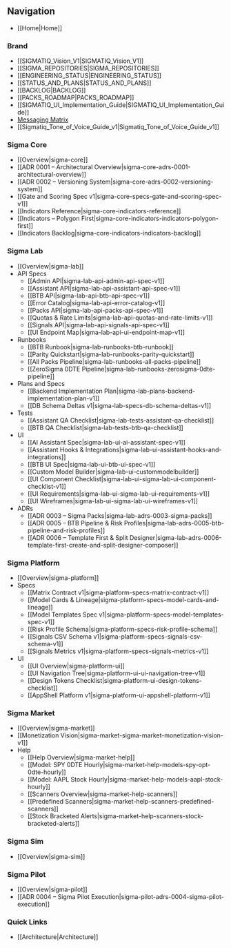 ## Navigation

- [[Home|Home]]

### Brand
- [[SIGMATIQ_Vision_V1|SIGMATIQ_Vision_V1]]
- [[SIGMA_REPOSITORIES|SIGMA_REPOSITORIES]]
- [[ENGINEERING_STATUS|ENGINEERING_STATUS]]
- [[STATUS_AND_PLANS|STATUS_AND_PLANS]]
- [[BACKLOG|BACKLOG]]
- [[PACKS_ROADMAP|PACKS_ROADMAP]]
- [[SIGMATIQ_UI_Implementation_Guide|SIGMATIQ_UI_Implementation_Guide]]
- [Messaging Matrix](Sigmatiq_Messaging_Matrix_v1.xlsx)
- [[Sigmatiq_Tone_of_Voice_Guide_v1|Sigmatiq_Tone_of_Voice_Guide_v1]]

### Sigma Core
- [[Overview|sigma-core]]
- [[ADR 0001 – Architectural Overview|sigma-core-adrs-0001-architectural-overview]]
- [[ADR 0002 – Versioning System|sigma-core-adrs-0002-versioning-system]]
- [[Gate and Scoring Spec v1|sigma-core-specs-gate-and-scoring-spec-v1]]
- [[Indicators Reference|sigma-core-indicators-reference]]
- [[Indicators – Polygon First|sigma-core-indicators-indicators-polygon-first]]
- [[Indicators Backlog|sigma-core-indicators-indicators-backlog]]

### Sigma Lab
- [[Overview|sigma-lab]]
- API Specs
  - [[Admin API|sigma-lab-api-admin-api-spec-v1]]
  - [[Assistant API|sigma-lab-api-assistant-api-spec-v1]]
  - [[BTB API|sigma-lab-api-btb-api-spec-v1]]
  - [[Error Catalog|sigma-lab-api-error-catalog-v1]]
  - [[Packs API|sigma-lab-api-packs-api-spec-v1]]
  - [[Quotas & Rate Limits|sigma-lab-api-quotas-and-rate-limits-v1]]
  - [[Signals API|sigma-lab-api-signals-api-spec-v1]]
  - [[UI Endpoint Map|sigma-lab-api-ui-endpoint-map-v1]]
- Runbooks
  - [[BTB Runbook|sigma-lab-runbooks-btb-runbook]]
  - [[Parity Quickstart|sigma-lab-runbooks-parity-quickstart]]
  - [[All Packs Pipeline|sigma-lab-runbooks-all-packs-pipeline]]
  - [[ZeroSigma 0DTE Pipeline|sigma-lab-runbooks-zerosigma-0dte-pipeline]]
- Plans and Specs
  - [[Backend Implementation Plan|sigma-lab-plans-backend-implementation-plan-v1]]
  - [[DB Schema Deltas v1|sigma-lab-specs-db-schema-deltas-v1]]
- Tests
  - [[Assistant QA Checklist|sigma-lab-tests-assistant-qa-checklist]]
  - [[BTB QA Checklist|sigma-lab-tests-btb-qa-checklist]]
- UI
  - [[AI Assistant Spec|sigma-lab-ui-ai-assistant-spec-v1]]
  - [[Assistant Hooks & Integrations|sigma-lab-ui-assistant-hooks-and-integrations]]
  - [[BTB UI Spec|sigma-lab-ui-btb-ui-spec-v1]]
  - [[Custom Model Builder|sigma-lab-ui-custommodelbuilder]]
  - [[UI Component Checklist|sigma-lab-ui-sigma-lab-ui-component-checklist-v1]]
  - [[UI Requirements|sigma-lab-ui-sigma-lab-ui-requirements-v1]]
  - [[UI Wireframes|sigma-lab-ui-sigma-lab-ui-wireframes-v1]]
- ADRs
  - [[ADR 0003 – Sigma Packs|sigma-lab-adrs-0003-sigma-packs]]
  - [[ADR 0005 – BTB Pipeline & Risk Profiles|sigma-lab-adrs-0005-btb-pipeline-and-risk-profiles]]
  - [[ADR 0006 – Template First & Split Designer|sigma-lab-adrs-0006-template-first-create-and-split-designer-composer]]

### Sigma Platform
- [[Overview|sigma-platform]]
- Specs
  - [[Matrix Contract v1|sigma-platform-specs-matrix-contract-v1]]
  - [[Model Cards & Lineage|sigma-platform-specs-model-cards-and-lineage]]
  - [[Model Templates Spec v1|sigma-platform-specs-model-templates-spec-v1]]
  - [[Risk Profile Schema|sigma-platform-specs-risk-profile-schema]]
  - [[Signals CSV Schema v1|sigma-platform-specs-signals-csv-schema-v1]]
  - [[Signals Metrics v1|sigma-platform-specs-signals-metrics-v1]]
- UI
  - [[UI Overview|sigma-platform-ui]]
  - [[UI Navigation Tree|sigma-platform-ui-ui-navigation-tree-v1]]
  - [[Design Tokens Checklist|sigma-platform-ui-design-tokens-checklist]]
  - [[AppShell Platform v1|sigma-platform-ui-appshell-platform-v1]]

### Sigma Market
- [[Overview|sigma-market]]
- [[Monetization Vision|sigma-market-sigma-market-monetization-vision-v1]]
- Help
  - [[Help Overview|sigma-market-help]]
  - [[Model: SPY 0DTE Hourly|sigma-market-help-models-spy-opt-0dte-hourly]]
  - [[Model: AAPL Stock Hourly|sigma-market-help-models-aapl-stock-hourly]]
  - [[Scanners Overview|sigma-market-help-scanners]]
  - [[Predefined Scanners|sigma-market-help-scanners-predefined-scanners]]
  - [[Stock Bracketed Alerts|sigma-market-help-scanners-stock-bracketed-alerts]]

### Sigma Sim
- [[Overview|sigma-sim]]

### Sigma Pilot
- [[Overview|sigma-pilot]]
- [[ADR 0004 – Sigma Pilot Execution|sigma-pilot-adrs-0004-sigma-pilot-execution]]

### Quick Links
- [[Architecture|Architecture]]
